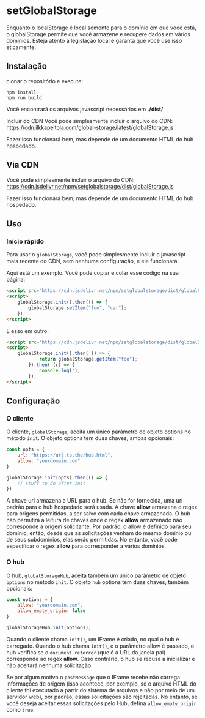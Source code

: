 # setGlobalStorage

Enquanto o localStorage é local somente para o domínio em que você está, o globalStorage permite que você armazene e recupere dados em vários domínios. Esteja atento à legislação local e garanta que você use isso eticamente.

## Instalação
clonar o repositório e execute:
```shell
npm install
npm run build
```
Você encontrará os arquivos javascript necessários em **./dist/**

Incluir do CDN
Você pode simplesmente incluir o arquivo do CDN: https://cdn.ilkkapeltola.com/global-storage/latest/globalStorage.js

Fazer isso funcionará bem, mas depende de um documento HTML do hub hospedado.

## Via CDN
Você pode simplesmente incluir o arquivo do CDN: https://cdn.jsdelivr.net/npm/setglobalstorage/dist/globalStorage.js

Fazer isso funcionará bem, mas depende de um documento HTML do hub hospedado.

##  Uso
### Início rápido
Para usar o `globalStorage`, você pode simplesmente incluir o javascript mais recente do CDN, sem nenhuma configuração, e ele funcionará.

Aqui está um exemplo. Você pode copiar e colar esse código na sua página:

```html
<script src="https://cdn.jsdelivr.net/npm/setglobalstorage/dist/globalStorage.js"></script>
<script>
    globalStorage.init().then(() => {
        globalStorage.setItem("foo", "car");
    });
</script>
```
E esso em outro:

```html
<script src="https://cdn.jsdelivr.net/npm/setglobalstorage/dist/globalStorage.js"></script>
<script>
    globalStorage.init().then( () => {
            return globalStorage.getItem("foo");
        }).then( (r) => {
            console.log(r);
        });
</script>
```
## Configuração
### O cliente

O cliente, `globalStorage`, aceita um único parâmetro de objeto options no método `init`. O objeto options tem duas chaves, ambas opcionais:

```javascript
const opts = {
    url: "https://url.to.the/hub.html",
    allow: "yourdomain.com"
}

globalStorage.init(opts).then(() => {
    // stuff to do after init
})
```

A chave url armazena a URL para o hub. Se não for fornecida, uma url padrão para o hub hospedado será usada. A chave **allow** armazena o regex para origens permitidas, a ser salvo com cada chave armazenada. O hub não permitirá a leitura de chaves onde o regex **allow** armazenado não corresponde à origem solicitante. Por padrão, o allow é definido para seu domínio, então, desde que as solicitações venham do mesmo domínio ou de seus subdomínios, elas serão permitidas. No entanto, você pode especificar o regex **allow** para corresponder a vários domínios.

### O hub
O hub, `globalStorageHub`, aceita também um único parâmetro de objeto `options` no método `init`. O objeto `hub` options tem duas chaves, também opcionais:

```javascript
const options = {
    allow: "yourdomain.com",
    allow_empty_origin: false
}

globalStorageHub.init(options);
```

Quando o cliente chama `init()`, um IFrame é criado, no qual o hub é carregado. Quando o hub chama `init()`, e o parâmetro allow é passado, o hub verifica se o `document.referrer` (que é a URL da janela pai) corresponde ao regex **allow**. Caso contrário, o hub se recusa a inicializar e não aceitará nenhuma solicitação.

Se por algum motivo o `postMessage` que o IFrame recebe não carrega informações de origem (isso acontece, por exemplo, se o arquivo HTML do cliente foi executado a partir do sistema de arquivos e não por meio de um servidor web), por padrão, essas solicitações são rejeitadas. No entanto, se você deseja aceitar essas solicitações pelo Hub, defina `allow_empty_origin` como `true`.